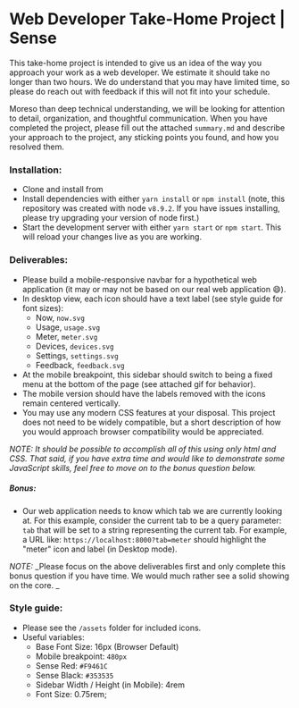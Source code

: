 # Web Developer Take-Home Project | Sense
This take-home project is intended to give us an idea of the way you approach your work as a web developer. We estimate it should take no longer than two hours. We do understand that you may have limited time, so please do reach out with feedback if this will not fit into your schedule.

Moreso than deep technical understanding, we will be looking for attention to detail, organization, and thoughtful communication. When you have completed the project, please fill out the attached `summary.md` and describe your approach to the project, any sticking points you found, and how you resolved them.

### Installation:
  - Clone and install from <repository host>
  - Install dependencies with either `yarn install` or `npm install` (note, this repository was created with node `v8.9.2`. If you have issues installing, please try upgrading your version of node first.)
  - Start the development server with either `yarn start` or `npm start`. This will reload your changes live as you are working.

### Deliverables:
  * Please build a mobile-responsive navbar for a hypothetical web application (it may or may not be based on our real web application 😄).
  * In desktop view, each icon should have a text label (see style guide for font sizes):
    - Now, `now.svg`
    - Usage, `usage.svg`
    - Meter, `meter.svg`
    - Devices, `devices.svg`
    - Settings, `settings.svg`
    - Feedback, `feedback.svg`
  * At the mobile breakpoint, this sidebar should switch to being a fixed menu at the bottom of the page (see attached gif for behavior).
  * The mobile version should have the labels removed with the icons remain centered vertically.
  * You may use any modern CSS features at your disposal. This project does not need to be widely compatible, but a short description of how you would approach browser compatibility would be appreciated.

*NOTE:* _It should be possible to accomplish all of this using only html and CSS. That said, if you have extra time and would like to demonstrate some JavaScript skills, feel free to move on to the bonus question below._

##### Bonus:
  * Our web application needs to know which tab we are currently looking at. For this example, consider the current tab to be a query parameter: `tab` that will be set to a string representing the current tab. For example, a URL like: `https://localhost:8000?tab=meter` should highlight the "meter" icon and label (in Desktop mode).

*NOTE:* _Please focus on the above deliverables first and only complete this bonus question if you have time. We would much rather see a solid showing on the core. _

### Style guide:
  * Please see the `/assets` folder for included icons.
  * Useful variables:
    - Base Font Size: 16px (Browser Default)
    - Mobile breakpoint: `480px`
    - Sense Red: `#F9461C`
    - Sense Black: `#353535`
    - Sidebar Width / Height (in Mobile): 4rem
    - Font Size: 0.75rem;
